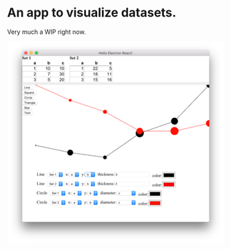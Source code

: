 # An app to visualize datasets.

Very much a WIP right now.

![Screenshot](https://github.com/stutrek/data-viz/raw/master/screenshot.png)
